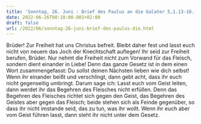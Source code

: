 ```yaml
---
title: 'Sonntag, 26. Juni : Brief des Paulus an die Galater 5,1.13-18.'
date: 2022-06-26T08:18:00.001+02:00
draft: false
url: /2022/06/sonntag-26-juni-brief-des-paulus-die.html
---
```


Brüder! Zur Freiheit hat uns Christus befreit. Bleibt daher fest und lasst euch nicht von neuem das Joch der Knechtschaft auflegen! Ihr seid zur Freiheit berufen, Brüder. Nur nehmt die Freiheit nicht zum Vorwand für das Fleisch, sondern dient einander in Liebe! Denn das ganze Gesetz ist in dem einen Wort zusammengefasst: Du sollst deinen Nächsten lieben wie dich selbst! Wenn ihr einander beißt und verschlingt, dann gebt acht, dass ihr euch nicht gegenseitig umbringt. Darum sage ich: Lasst euch vom Geist leiten, dann werdet ihr das Begehren des Fleisches nicht erfüllen. Denn das Begehren des Fleisches richtet sich gegen den Geist, das Begehren des Geistes aber gegen das Fleisch; beide stehen sich als Feinde gegenüber, so dass ihr nicht imstande seid, das zu tun, was ihr wollt. Wenn ihr euch aber vom Geist führen lasst, dann steht ihr nicht unter dem Gesetz.